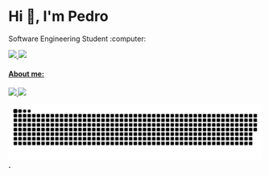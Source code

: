  <div
    #Welcome
    <br>
 
  <h1 >Hi 👋, I'm Pedro</h1>
    <p> Software Engineering Student :computer:</p>
  
   <div height="120em">
      <a href="https://github.com/pedrocarvalhosnk">
      <img height="180em" src="https://github-readme-stats.vercel.app/api?username=pedrocarvh&show_icons=true&theme=codeSTACKr"/>
      <img height="180em" src="https://github-readme-stats.vercel.app/api/top-langs/?username=pedrocarvh&layout=compact&langs_count=7&theme=codeSTACKr"/>
  </div>
 
  <h4> About me:  <h4/>
  <a href="https://www.instagram.com/pedro_ow/" alt="Instagram" target="_blank">
      <img src="https://img.shields.io/badge/-Instagram-DF0174?style=for-the-badge&labelColor=DF0174&logo=instagram&logoColor=white&link=https://www.instagram.com/pedro_ow/">
      <a href="https://www.linkedin.com/in/pedro-carvalho-almeida-765942208/" alt="Instagram" target="_blank"> 
      <img src="https://img.shields.io/badge/LinkedIn-0077B5?style=for-the-badge&logo=linkedin&logoColor=white"> 
  </a>
   
  
 
   ![Snake animation](https://github.com/pedrocarvalhosnk/pedrocarvalhosnk/blob/output/github-contribution-grid-snake.svg)
    .
   </div>
    

     
     






       
    




